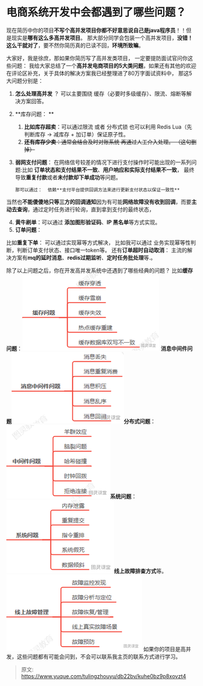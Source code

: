 # 电商系统开发中会都遇到了哪些问题？

现在简历中你的项目**不写个高并发项目你都不好意思说自己是java程序员**！！但是现实是**哪有这么多高并发项目**。 那大部分同学会包装一个高并发项目，**没错！这么干就对了**，要不然你简历真的已读不回，**环境所致嘛**。

 大家好，我是徐庶，那如果你简历写了高并发类项目， 一定要提防面试官问你这些问题：
  我给大家总结了一个**高并发电商项目的5大类问题**，如果还有其他的欢迎在评论区补充，关于具体的解决方案我已经整理进了80万字面试资料中，  那这5大问题分别是：

1. **怎么处理高并发** ？ 可以主要围绕 缓存（必要时多级缓存）、限流、熔断等解决方案回答。
2. **库存问题： **
   1. **比如库存超卖**：可以通过限流 或者 分布式锁  也可以利用 Redis Lua（先判断库存 -> 减库存 + 加订单）保证原子性。
   2. **~~还有库存少卖~~**~~：通常会结合及时对账系统 再通过人工介入处理。 （这句删掉）~~
3. **弱网支付问题**：  在网络信号较差的情况下进行支付操作时可能出现的一系列问题:比如   **订单状态和支付结果不一致**、**用户响应和实际支付结果不一致**， 最终导致**重复付款**或者**未付款却下单成功**等问题。

       那可以通过：  依赖**支付平台提供回调方法来进行更新支付状态以保证一致性**
当然也**不能傻傻地只等三方的回调通知**因为有可能**网络故障没有收到回调**，而要**主动去查询**，通过定时任务进行轮询，直到拿到支付的最终状态，

4. **黄牛刷单**：可以通过 **添加图形验证码**、**IP 黑名单**等方式实现。
5. **订单问题**：

 比如**重复下单**： 可以通过实现幂等方式解决， 比如我可以通过 业务实现幂等性判断，判断订单支付状态、接口唯一token等。
还有**订单超时自动取消**： 主流的解决方案有**mq的延时消息**、**redis过期监听**、**定时任务批处理**等.。



 除了以上问题之后，你在开发高并发系统中还遇到了哪些经典的问题？  比如**缓存问题**：![image.png](./img/v4dXEw-SprSUe-WN/1717057899471-cce52ea0-55d8-4941-b696-c7f00838864e-083594.png)
**消息中间件问题**![image.png](./img/v4dXEw-SprSUe-WN/1717057921647-15935e75-1e9f-4349-b9bb-ef6803d8b4d3-069400.png)**分布式问题**：![image.png](./img/v4dXEw-SprSUe-WN/1717057929324-c072bbdd-c449-4a0a-a449-bd8f8229ce8f-124917.png)**系统问题**：![image.png](./img/v4dXEw-SprSUe-WN/1717057934957-fa667f38-9a12-4832-b671-3bf7ab7f15bc-918423.png)**线上故障排查方式**等。![image.png](./img/v4dXEw-SprSUe-WN/1717057943544-012a19d4-7b79-4039-984d-0d4e8bc0561f-908052.png)   如果你的项目是高并发，这些问题都有可能会问到，不会可以联系我主页的联系方式进行学习。


> 原文: <https://www.yuque.com/tulingzhouyu/db22bv/kuhe0bz9p8xovzt4>